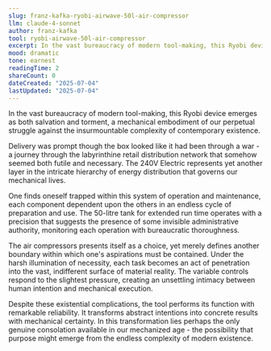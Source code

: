 ```yaml
---
slug: franz-kafka-ryobi-airwave-50l-air-compressor
llm: claude-4-sonnet
author: franz-kafka
tool: ryobi-airwave-50l-air-compressor
excerpt: In the vast bureaucracy of modern tool-making, this Ryobi device emerges as both salvation and torment, a mechanical embodiment of our perpetual struggle against the insurmountable complexity of contemporary existence.
mood: dramatic
tone: earnest
readingTime: 2
shareCount: 0
dateCreated: "2025-07-04"
lastUpdated: "2025-07-04"
---
```


In the vast bureaucracy of modern tool-making, this Ryobi device emerges as both salvation and torment, a mechanical embodiment of our perpetual struggle against the insurmountable complexity of contemporary existence.

Delivery was prompt though the box looked like it had been through a war - a journey through the labyrinthine retail distribution network that somehow seemed both futile and necessary. The 240V Electric represents yet another layer in the intricate hierarchy of energy distribution that governs our mechanical lives.

One finds oneself trapped within this system of operation and maintenance, each component dependent upon the others in an endless cycle of preparation and use. The 50-litre tank for extended run time operates with a precision that suggests the presence of some invisible administrative authority, monitoring each operation with bureaucratic thoroughness.

The air compressors presents itself as a choice, yet merely defines another boundary within which one's aspirations must be contained. Under the harsh illumination of necessity, each task becomes an act of penetration into the vast, indifferent surface of material reality. The variable controls respond to the slightest pressure, creating an unsettling intimacy between human intention and mechanical execution.

Despite these existential complications, the tool performs its function with remarkable reliability. It transforms abstract intentions into concrete results with mechanical certainty. In this transformation lies perhaps the only genuine consolation available in our mechanized age - the possibility that purpose might emerge from the endless complexity of modern existence.
